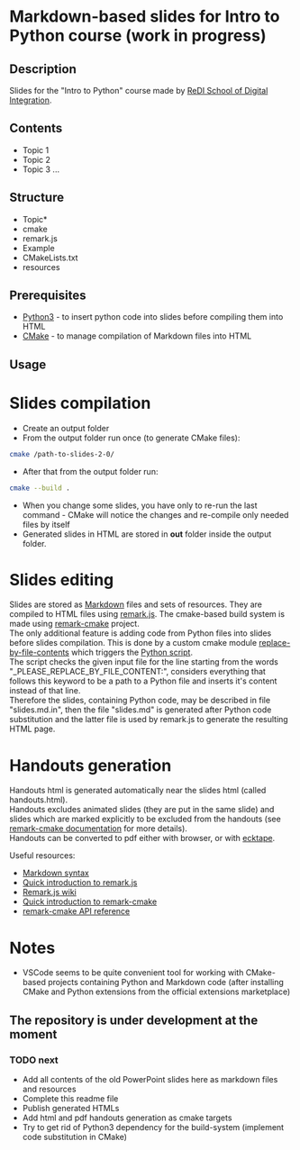 # Markdown-based slides for Intro to Python course (work in progress)

## Description
Slides for the "Intro to Python" course made by
[ReDI School of Digital Integration](https://www.redi-school.org/berlin).

## Contents
* Topic 1
* Topic 2
* Topic 3
...

## Structure
* Topic*
* cmake
* remark.js
* Example
* CMakeLists.txt
* resources


## Prerequisites
* [Python3](https://www.python.org/downloads/) - to insert python code into slides before
compiling them into HTML
* [CMake](https://cmake.org/install/) - to manage compilation of Markdown files into HTML

## Usage
# Slides compilation
* Create an output folder
* From the output folder run once (to generate CMake files):
```bash
cmake /path-to-slides-2-0/
```
* After that from the output folder run:
```bash
cmake --build .
```
* When you change some slides, you have only to re-run the last command - CMake will
notice the changes and re-compile only needed files by itself
* Generated slides in HTML are stored in **out** folder inside the output folder.

# Slides editing
Slides are stored as [Markdown](https://daringfireball.net/projects/markdown/) files and
sets of resources. They are compiled to HTML files using
[remark.js](https://github.com/gnab/remark). The cmake-based build system is made using
[remark-cmake](https://github.com/train-it-eu/remark-cmake) project.\
The only additional feature is adding code from Python files into slides before slides
compilation. This is done by a custom cmake module
[replace-by-file-contents](cmake/replace-by-file-contents.cmake) which triggers the
[Python script](cmake/replace-by-file-contents.py).\
The script checks the given input file for the line starting from the words
"_PLEASE_REPLACE_BY_FILE_CONTENT:", considers everything that follows this keyword to be a
path to a Python file and inserts it's content instead of that line.\
Therefore the slides, containing Python code, may be described in file "slides.md.in",
then the file "slides.md" is generated after Python code substitution and the latter file
is used by remark.js to generate the resulting HTML page.

# Handouts generation
Handouts html is generated automatically near the slides html (called handouts.html).\
Handouts excludes animated slides (they are put in the same slide) and slides which are marked explicitly
to be excluded from the handouts (see [remark-cmake documentation]((https://train-it-eu.github.io/remark-cmake/Slides_about_CMake_with_CMake/Slides_about_CMake_with_CMake.html#1))
for more details).\
Handouts can be converted to pdf either with browser, or with [ecktape](https://github.com/astefanutti/decktape).

Useful resources:
* [Markdown syntax](https://daringfireball.net/projects/markdown/syntax)
* [Quick introduction to remark.js](https://remarkjs.com/#1)
* [Remark.js wiki](https://github.com/gnab/remark/wiki)
* [Quick introduction to remark-cmake](https://train-it-eu.github.io/remark-cmake/Slides_about_CMake_with_CMake/Slides_about_CMake_with_CMake.html#1)
* [remark-cmake API reference](https://train-it-eu.github.io/remark-cmake/api_reference/api_reference.html#1)

# Notes
* VSCode seems to be quite convenient tool for working with CMake-based projects containing Python and Markdown code (after installing CMake and Python extensions from the official extensions marketplace)

## The repository is under development at the moment
### TODO next
* Add all contents of the old PowerPoint slides here as markdown files and resources
* Complete this readme file
* Publish generated HTMLs
* Add html and pdf handouts generation as cmake targets
* Try to get rid of Python3 dependency for the build-system (implement code substitution in CMake)






